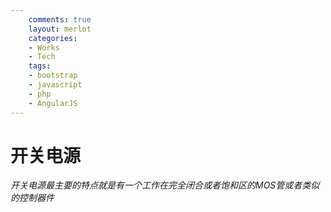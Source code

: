 ```yaml
---
    comments: true
    layout: merlot
    categories:
    - Works
    - Tech
    tags:
    - bootstrap
    - javascript
    - php
    - AngularJS
---
```




# 开关电源
*开关电源最主要的特点就是有一个工作在完全闭合或者饱和区的MOS管或者类似的控制器件*
